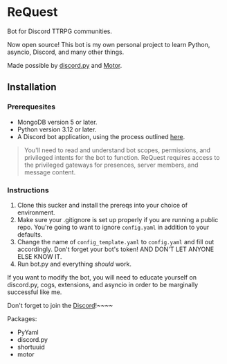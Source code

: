# ReQuest
Bot for Discord TTRPG communities.

Now open source! This bot is my own personal project to learn Python, asyncio, Discord, and many other things.

Made possible by [discord.py](https://discordpy.readthedocs.io/en/stable/) and [Motor](https://motor.readthedocs.io/en/stable/).

## Installation

### Prerequesites
- MongoDB version 5 or later.
- Python version 3.12 or later.
- A Discord bot application, using the process outlined [here](https://discord.com/developers/docs/getting-started).

> You'll need to read and understand bot scopes, permissions, and privileged intents for the bot to function. ReQuest
> requires access to the privileged gateways for presences, server members, and message content.

### Instructions

1. Clone this sucker and install the prereqs into your choice of environment.
2. Make sure your .gitignore is set up properly if you are running a public repo. You're going to want to ignore `config.yaml` in addition to your defaults.
3. Change the name of `config_template.yaml` to `config.yaml` and fill out accordingly. Don't forget your bot's token! AND DON'T LET ANYONE ELSE KNOW IT.
4. Run bot.py and everything *should* work.

If you want to modify the bot, you will need to educate yourself on discord.py, cogs, extensions, and asyncio in order to be marginally successful like me.

Don't forget to join the [Discord](https://discord.gg/Zq37gj4)!~~~~

Packages:

- PyYaml
- discord.py
- shortuuid
- motor